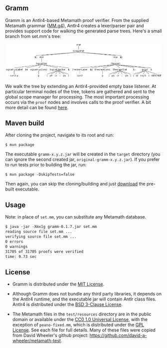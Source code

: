 ## Gramm

Gramm is an Antlr4-based Metamath proof verifier. From the supplied Metamath
grammar ([MM.g4]), Antlr4 creates a lexer/parser pair and provides support code
for walking the generated parse trees. Here's a small branch from set.mm's
tree:  

![a small branch of set.mm][setbranch]

We walk the tree by extending an Antlr4-provided empty base listener. At
particular terminal nodes of the tree, tokens are gathered and sent to the
global scope manager for processing. The most important processing occurs via
the `proof` nodes and involves calls to the proof verifier. A bit more detail
can be found [here][javadocs].

## Maven build

After cloning the project, navigate to its root and run:
```console
$ mvn package
```
The executable `gramm-x.y.z.jar` will be created in the `target` directory
(you can ignore the second created jar, `original-gramm-x.y.z.jar`). If you
prefer to run tests prior to building the jar, run:
```console
$ mvn package -DskipTests=false
```

Then again, you can skip the cloning/building and just [download][grammjar] the pre-built
executable.

## Usage

Note: in place of `set.mm`, you can substitute any Metamath database.
```console
$ java -jar -Xmx1g gramm-0.1.7.jar set.mm
reading source file set.mm ...
verifying source file set.mm ...
0 errors
0 warnings
31705 of 31705 proofs were verified
time: 9.73 sec
```

## License

* Gramm is distributed under the [MIT License].

* Although Gramm does not bundle any third party libraries, it depends on the
  Antlr4 runtime, and the executable jar will contain Antlr class files. Antlr4
  is distributed under the [BSD 3-Clause License].

* The Metamath files in the `test/resources` directory are in the public domain
  or available under the [CC0 1.0 Universal License], with the exception of
  `peano-fixed.mm`, which is distributed under the [GPL License]. See each file
  for full details. Many of these files were copied from David Wheeler's github
  project: <https://github.com/david-a-wheeler/metamath-test>.

[MM.g4]: ./src/main/antlr4/naipmoro/gramm/MM.g4
[setbranch]: docs/naipmoro/gramm/doc-files/setbranch.png
[javadocs]: https://naipmoro.github.io/gramm/
[grammjar]: https://github.com/naipmoro/gramm/releases/download/v0.1.7/gramm-0.1.7.jar
[MIT License]: ./LICENSE
[BSD 3-Clause License]: https://github.com/antlr/antlr4/blob/master/LICENSE.txt
[CC0 1.0 Universal License]: https://creativecommons.org/publicdomain/zero/1.0/legalcode
[GPL License]: https://opensource.org/licenses/gpl-license
